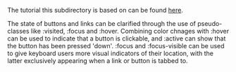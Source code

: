 The tutorial this subdirectory is based on can be found [here](https://www.digitalocean.com/community/tutorials/how-to-use-links-and-buttons-with-state-pseudo-classes-in-css).

The state of buttons and links can be clarified through the use of pseudo-classes like :visited, :focus and :hover. Combining color chnages with :hover can be used to indicate that a button is clickable, and :active can show that the button has been pressed 'down'. :focus and :focus-visible can be used to give keyboard users more visual indicators of their location, with the latter exclusively appearing when a link or button is tabbed to. 